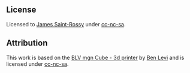 ## License
Licensed to [James Saint-Rossy](https://github.com/jsaintrocc) under [cc-nc-sa](https://creativecommons.org/licenses/by-nc-sa/2.0/).

## Attribution
This work is based on the [BLV mgn Cube - 3d printer](https://www.thingiverse.com/thing:3382718) by [Ben Levi](https://www.facebook.com/blevi?fref=gs&dti=371460246914851&hc_location=group_dialog) and is licensed under [cc-nc-sa](https://creativecommons.org/licenses/by-nc-sa/2.0/).
